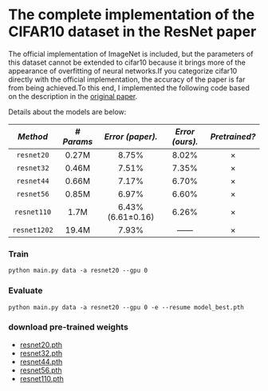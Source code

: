 # The complete implementation of the CIFAR10 dataset in the ResNet paper

The official implementation of ImageNet is included, but the parameters of this dataset cannot be extended to cifar10 because it brings more of the appearance of overfitting of neural networks.If you categorize cifar10 directly with the official implementation, the accuracy of the paper is far from being achieved.To this end, I implemented the following code based on the description in the [original paper](http://xxx.itp.ac.cn/abs/1512.03385).

Details about the models are below: 

|     *Method*      |*# Params*|*Error (paper).*|*Error (ours).*|*Pretrained?*|
|:-----------------:|:--------:|:--------------:|:-------------:|:-----------:|
|    `resnet20`     |  0.27M   |    8.75%       |     8.02%     |      ×      |
|    `resnet32`     |  0.46M   |    7.51%       |     7.35%     |      ×      |
|    `resnet44`     |  0.66M   |    7.17%       |     6.70%     |      ×      |
|    `resnet56`     |  0.85M   |    6.97%       |     6.60%     |      ×      |
|    `resnet110`    |   1.7M   |6.43%(6.61±0.16)|     6.26%     |      ×      |
|    `resnet1202`   |  19.4M   |    7.93%       |       ——      |      ×      |
 

### Train
```text
python main.py data -a resnet20 --gpu 0 
```

### Evaluate
```text
python main.py data -a resnet20 --gpu 0 -e --resume model_best.pth
```

### download pre-trained weights

- [resnet20.pth](https://raw.githubusercontent.com/Lornatang/ResNet/master/examples/cifar/pretrained_weight/resnet20.pth)
- [resnet32.pth](https://raw.githubusercontent.com/Lornatang/ResNet/master/examples/cifar/pretrained_weight/resnet32.pth)
- [resnet44.pth](https://raw.githubusercontent.com/Lornatang/ResNet/master/examples/cifar/pretrained_weight/resnet44.pth)
- [resnet56.pth](https://raw.githubusercontent.com/Lornatang/ResNet/master/examples/cifar/pretrained_weight/resnet56.pth)
- [resnet110.pth](https://raw.githubusercontent.com/Lornatang/ResNet/master/examples/cifar/pretrained_weight/resnet110.pth)
